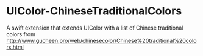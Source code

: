 UIColor-ChineseTraditionalColors
================================

A swift extension that extends UIColor with a list of Chinese traditional colors from http://www.gucheen.pro/web/chinesecolor/Chinese%20traditional%20colors.html 
